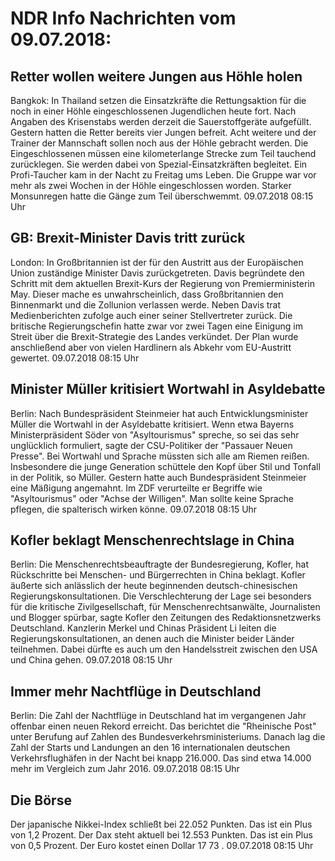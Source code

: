 # NDR Info Nachrichten vom 09.07.2018:


## Retter wollen weitere Jungen aus Höhle holen
Bangkok: In Thailand setzen die Einsatzkräfte die Rettungsaktion für die noch in einer Höhle eingeschlossenen Jugendlichen heute fort. Nach Angaben des Krisenstabs werden derzeit die Sauerstoffgeräte aufgefüllt. Gestern hatten die Retter bereits vier Jungen befreit. Acht weitere und der Trainer der Mannschaft sollen noch aus der Höhle gebracht werden. Die Eingeschlossenen müssen eine kilometerlange Strecke zum Teil tauchend zurücklegen. Sie werden dabei von Spezial-Einsatzkräften begleitet. Ein Profi-Taucher kam in der Nacht zu Freitag ums Leben. Die Gruppe war vor mehr als zwei Wochen in der Höhle eingeschlossen worden. Starker Monsunregen hatte die Gänge zum Teil überschwemmt. 09.07.2018 08:15 Uhr 

## GB: Brexit-Minister Davis tritt zurück
London: In Großbritannien ist der für den Austritt aus der Europäischen Union zuständige Minister Davis zurückgetreten. Davis begründete den Schritt mit dem aktuellen Brexit-Kurs der Regierung von Premierministerin May. Dieser mache es unwahrscheinlich, dass Großbritannien den Binnenmarkt und die Zollunion verlassen werde. Neben Davis trat Medienberichten zufolge auch einer seiner Stellvertreter zurück. Die britische Regierungschefin hatte zwar vor zwei Tagen eine Einigung im Streit über die Brexit-Strategie des Landes verkündet. Der Plan wurde anschließend aber von vielen Hardlinern als Abkehr vom EU-Austritt gewertet. 09.07.2018 08:15 Uhr 

## Minister Müller kritisiert Wortwahl in Asyldebatte
Berlin: Nach Bundespräsident Steinmeier hat auch Entwicklungsminister Müller die Wortwahl in der Asyldebatte kritisiert. Wenn etwa Bayerns Ministerpräsident Söder von "Asyltourismus" spreche, so sei das sehr unglücklich formuliert, sagte der CSU-Politiker der "Passauer Neuen Presse". Bei Wortwahl und Sprache müssten sich alle am Riemen reißen. Insbesondere die junge Generation schüttele den Kopf über Stil und Tonfall in der Politik, so Müller. Gestern hatte auch Bundespräsident Steinmeier eine Mäßigung angemahnt. Im ZDF verurteilte er Begriffe wie "Asyltourismus" oder "Achse der Willigen". Man sollte keine Sprache pflegen, die spalterisch wirken könne. 09.07.2018 08:15 Uhr 

## Kofler beklagt Menschenrechtslage in China
Berlin: Die Menschenrechtsbeauftragte der Bundesregierung, Kofler, hat Rückschritte bei Menschen- und Bürgerrechten in China beklagt. Kofler äußerte sich anlässlich der heute beginnenden deutsch-chinesischen Regierungskonsultationen. Die Verschlechterung der Lage sei besonders für die kritische Zivilgesellschaft, für Menschenrechtsanwälte, Journalisten und Blogger spürbar, sagte Kofler den Zeitungen des Redaktionsnetzwerks Deutschland. Kanzlerin Merkel und Chinas Präsident Li leiten die Regierungskonsultationen, an denen auch die Minister beider Länder teilnehmen. Dabei dürfte es auch um den Handelsstreit zwischen den USA und China gehen. 09.07.2018 08:15 Uhr 

## Immer mehr Nachtflüge in Deutschland
Berlin: Die Zahl der Nachtflüge in Deutschland hat im vergangenen Jahr offenbar einen neuen Rekord erreicht. Das berichtet die "Rheinische Post" unter Berufung auf Zahlen des Bundesverkehrsministeriums. Danach lag die Zahl der Starts und Landungen an den 16 internationalen deutschen Verkehrsflughäfen in der Nacht bei knapp 216.000. Das sind etwa 14.000 mehr im Vergleich zum Jahr 2016. 09.07.2018 08:15 Uhr 

## Die Börse
Der japanische Nikkei-Index schließt bei  22.052  Punkten. Das ist ein Plus von  1,2  Prozent. Der Dax steht aktuell bei  12.553  Punkten. Das ist ein Plus von  0,5  Prozent. Der Euro kostet einen Dollar  17 73 . 09.07.2018 08:15 Uhr 
